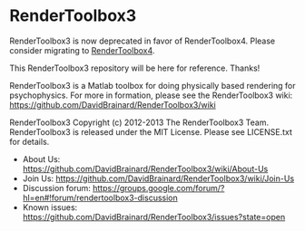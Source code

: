 RenderToolbox3
==============

RenderToolbox3 is now deprecated in favor of RenderToolbox4.  Please consider migrating to [RenderToolbox4](https://github.com/RenderToolbox/RenderToolbox4/wiki/RenderToolbox4).

This RenderToolbox3 repository will be here for reference.  Thanks!

RenderToolbox3 is a Matlab toolbox for doing physically based rendering for psychophysics.  For more in formation, please see the RenderToolbox3 wiki:
https://github.com/DavidBrainard/RenderToolbox3/wiki

RenderToolbox3 Copyright (c) 2012-2013 The RenderToolbox3 Team.
RenderToolbox3 is released under the MIT License.
Please see LICENSE.txt for details.
 - About Us: https://github.com/DavidBrainard/RenderToolbox3/wiki/About-Us
 - Join Us: https://github.com/DavidBrainard/RenderToolbox3/wiki/Join-Us
 - Discussion forum: https://groups.google.com/forum/?hl=en#!forum/rendertoolbox3-discussion
 - Known issues: https://github.com/DavidBrainard/RenderToolbox3/issues?state=open

